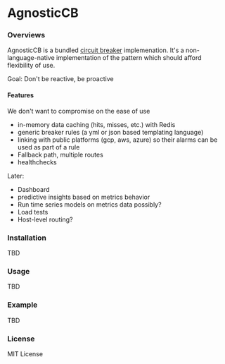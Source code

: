 # AgnosticCB
### Overviews
AgnosticCB is a bundled [circuit breaker](https://martinfowler.com/bliki/CircuitBreaker.html) implemenation. It's a non-language-native implementation of the pattern which should afford flexibility of use. 

Goal: Don't be reactive, be proactive

#### Features
We don't want to compromise on the ease of use

* in-memory data caching (hits, misses, etc.) with Redis
* generic breaker rules (a yml or json based templating language)
* linking with public platforms (gcp, aws, azure) so their alarms can be used as part of a rule
* Fallback path, multiple routes
* healthchecks

Later:
* Dashboard
* predictive insights based on metrics behavior
* Run time series models on metrics data possibly?
* Load tests
* Host-level routing?


### Installation
TBD

### Usage
TBD

### Example
TBD

### License
MIT License



